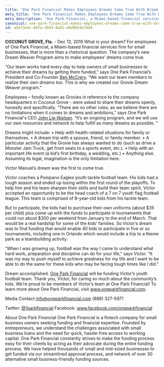 ```yaml
---
title: 'One Park Financial Makes Employees Dreams Come True With Dream Weaver Program'
meta_title: 'One Park Financial Makes Employees Dreams Come True With Dream Weaver Program'
meta_description: 'One Park Financial, a Miami-based financial services firm for small businesses, aims to make employees’ dreams come true with their new Dream Weaver Program.'
canonical: one-park-financial-makes-employees-dreams-come-true-with-dream-weaver-program
id: a5ef3e4c-66fa-4943-8e81-a6d9654e76d4
---
```

**COCONUT GROVE, Fla.** - Dec 13, 2019 What is your dream?  For employees of One Park Financial, a Miami-based financial services firm for small businesses, that is more than a rhetorical question. The company’s new Dream Weaver Program aims to make employees’ dreams come true.

“Our team works hard every day to help owners of small businesses to achieve their dreams by getting them funded,” says One Park Financial’s President and Co-Founder [Ben McCrery](https://www.linkedin.com/in/benmccrery/). “We want our team members to realize their own dreams too. This is why we created our Grovie Dream Weaver program.”

Employees – fondly known as Grovies in reference to the company headquarters in Coconut Grove - were asked to share their dreams openly, honestly and specifically. 
“There are no other rules, as we believe there are no limitations when it comes to dreams and ambitions,” says One Park Financial's CEO [John Lie-Nielsen](https://www.linkedin.com/in/john-lie-nielsen-9304243/). “It’s an ongoing program, and we will use our own resources and network to help fulfill as many dreams as possible. ”

Dreams might include:
•	Help with health-related situations for family or themselves.
•	A dream trip with a spouse, friend, or family member.
•	A particular activity that the Grovie has always wanted to do (such as drive a Monster Jam Truck, get front seats to a sports event, etc.).
•	Help with an important life event (a kid’s first birthday, a wedding, etc.)
•	Anything else. Assuming its legal, imagination is the only limitation here.

Victor Manuel’s dream was the first to come true.

Victor coaches a Pompano Eagles youth tackle football team. His kids had a tough season and ended up losing within the first round of the playoffs. To help him and his team sharpen their skills and build their team spirit, Victor accepted an opportunity to be the head coach of a 7 on 7 youth flag football league. This team is comprised of 8-year-old kids from his tackle team.

But to participate, the kids had to purchase their own uniforms (about $35 per child) plus come up with the funds to participate in tournaments that could run about $300 per weekend from January to the end of March. That would be a real hardship for some of the kids’ families. So Victor’s dream was to find funding that would enable 40 kids to participate in five or so tournaments, including one in Orlando which would include a trip to a theme park as a teambuilding activity. 

“When I was growing up, football was the way I came to understand what hard work, preparation and discipline can do for your life,” says Victor. “It was my way to push myself to achieve greatness for my life and I want to be able to do the same for these kids who may be facing tough times like I did.”

Dream accomplished. [One Park Financial](http://www.oneparkfinancial.com) will be funding Victor’s youth football team. Thank you, Victor, for caring so much about the community’s kids. 
We’re proud to be members of Victor’s team at One Park Financial! To learn more about One Park Financial, visit www.oneparkfinancial.com.

Media Contact
info@oneparkfinancial.com (888) 327-5971

Twitter: [@1parkfinancial](https://twitter.com/1parkfinancial) Facebook: www.facebook.com/oneparkfinancial

About One Park Financial
One Park Financial is a fintech company for small business owners seeking funding and financial expertise. Founded by entrepreneurs, we understand the challenges associated with small business loans and the need for quick, hassle-free access to working capital. One Park Financial constantly strives to make the funding process easy for their clients by acting as their advocate during the entire funding process. We have helped thousands of small and mid-sized businesses to get funded via our streamlined approval process, and network of over 30 alternative small business-friendly funding sources.